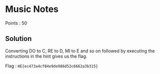 # Music Notes

Points : 50

## Solution

Converting DO to C, RE to D, MI to E and so on followed by executing the instructions in the hint gives us the flag.

Flag : `HE{ec473a4cf84e9de986d52c6662a3b315}`
